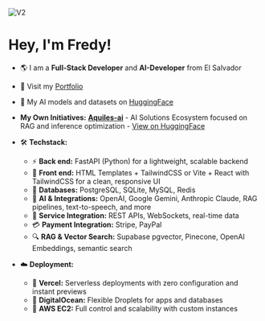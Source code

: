 
![V2](https://github.com/user-attachments/assets/91a72482-d2c4-4ac0-964b-b2994643cc8b)

# Hey, I'm Fredy!

* 🌎 I am a **Full-Stack Developer** and **AI-Developer** from El Salvador
* 🔗 Visit my [Portfolio](https://fredy-rivera-dev-portafolio.vercel.app/)
* 🤗 My AI models and datasets on [HuggingFace](https://huggingface.co/Fredtt3)
*  **My Own Initiatives:** **[Aquiles-ai](https://github.com/Aquiles-ai)** - AI Solutions Ecosystem focused on RAG and inference optimization - [View on HuggingFace](https://huggingface.co/Aquiles-ai)
* 🛠️ **Techstack:**

  * ⚡ **Back end:** FastAPI (Python) for a lightweight, scalable backend
  * 🎨 **Front end:** HTML Templates + TailwindCSS or Vite + React with TailwindCSS for a clean, responsive UI
  * 💾 **Databases:** PostgreSQL, SQLite, MySQL, Redis
  * 🤖 **AI & Integrations:** OpenAI, Google Gemini, Anthropic Claude, RAG pipelines, text-to-speech, and more
  * 🔌 **Service Integration:** REST APIs, WebSockets, real-time data
  * 💳 **Payment Integration:** Stripe, PayPal
  * 🔍 **RAG & Vector Search:** Supabase pgvector, Pinecone, OpenAI Embeddings, semantic search
* ☁️ **Deployment:**

  * 🚀 **Vercel:** Serverless deployments with zero configuration and instant previews
  * 🐳 **DigitalOcean:** Flexible Droplets for apps and databases
  * 🔧 **AWS EC2:** Full control and scalability with custom instances
